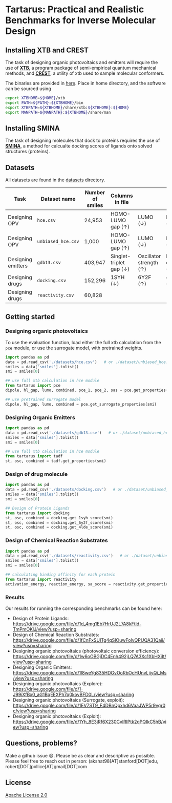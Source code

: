 # Tartarus: Practical and Realistic Benchmarks for Inverse Molecular Design

## Installing XTB and CREST

The task of designing organic photovoltaics and emitters will require the use of [**XTB**](https://github.com/grimme-lab/xtb), a program package of semi-empirical quantum mechanical methods, and [**CREST**](https://github.com/grimme-lab/crest), a utility of xtb used to sample molecular conformers. 

The binaries are provided in [here](https://github.com/grimme-lab/xtb/releases). Place in home directory, and the software can be sourced using
```bash
export XTBHOME=${HOME}/xtb
export PATH=${PATH}:${XTBHOME}/bin
export XTBPATH=${XTBHOME}/share/xtb:${XTBHOME}:${HOME}
export MANPATH=${MANPATH}:${XTBHOME}/share/man
```

## Installing SMINA

The task of designing molecules that dock to proteins requires the use of [**SMINA**](https://sourceforge.net/projects/smina/), a method for calcualte docking scores of ligands onto solved structures (proteins).


## Datasets 

All datasets are found in the [datasets](datasets/) directory. 

|Task | Dataset name       | Number of smiles |  Columns in file |||||
|---|--------------------|------------------|----|----|----|--|---|
| Designing OPV | `hce.csv`          | 24,953           | HOMO-LUMO gap (&#8593;) | LUMO (&#8595;) | Dipole (&#8593;) | Combined objective (&#8593;) |
| Designing OPV | `unbiased_hce.csv` | 1,000            | HOMO-LUMO gap (&#8593;) | LUMO (&#8595;) | Dipole (&#8593;) | Combined objective (&#8593;) |
| Designing emitters | `gdb13.csv`        | 403,947          | Singlet-triplet gap (&#8595;) | Oscillator strength (&#8593;) | Multi-objective (&#8593;) | Time (s) |
| Designing drugs | `docking.csv`      | 152,296          | 1SYH (&#8595;) | 6Y2F (&#8593;) | 4LDE (&#8593;) | Time (s) | |
| Designing drugs | `reactivity.csv`      | 60,828          | |  | |  | |


## Getting started 


### Designing organic photovoltaics

To use the evaluation function, load either the full xtb calculation from the `pce` module, or use the surrogate model, with pretrained weights.

```python
import pandas as pd
data = pd.read_csv('./datasets/hce.csv')   # or ./dataset/unbiased_hce.csv
smiles = data['smiles'].tolist()
smi = smiles[0]

## use full xtb calculation in hce module
from tartarus import pce
dipole, hl_gap, lumo, combined, pce_1, pce_2, sas = pce.get_properties(smi)

## use pretrained surrogate model
dipole, hl_gap, lumo, combined = pce.get_surrogate_properties(smi)
```


### Designing Organic Emitters

```python
import pandas as pd
data = pd.read_csv('./datasets/gdb13.csv')   # or ./dataset/unbiased_hce.csv
smiles = data['smiles'].tolist()
smi = smiles[0]

## use full xtb calculation in hce module
from tartarus import tadf
st, osc, combined = tadf.get_properties(smi)
```


### Design of drug molecule

```python
import pandas as pd
data = pd.read_csv('./datasets/docking.csv')   # or ./dataset/unbiased_hce.csv
smiles = data['smiles'].tolist()
smi = smiles[0]

## Design of Protein Ligands 
from tartarus import docking
st, osc, combined = docking.get_1syh_score(smi)
st, osc, combined = docking.get_6y2f_score(smi)
st, osc, combined = docking.get_4lde_score(smi)
```


### Design of Chemical Reaction Substrates

```python
import pandas as pd
data = pd.read_csv('./datasets/reactivity.csv')   # or ./dataset/unbiased_hce.csv
smiles = data['smiles'].tolist()
smi = smiles[0]

## calculating binding affinity for each protein
from tartarus import reactivity
activation_energy, reaction_energy, sa_score = reactivity.get_properties(smi)
```


### Results
Our results for running the corresponding benchmarks can be found here: 
- Design of Protein Ligands: https://drive.google.com/file/d/1d_4mg1Eb7HrUJ2L7A8kFtld-TmPmOKlJ/view?usp=sharing
- Design of Chemical Reaction Substrates: https://drive.google.com/file/d/1fCnFxSUITg4qSlOuwFolvQPUQA31Qaii/view?usp=sharing
- Designing organic photovoltaics (photovoltaic conversion efficiency): https://drive.google.com/file/d/1w6oOBGjDC4Enh492jLQ7A3Xc1XbHXiIt/view?usp=sharing
- Designing Organic Emitters: https://drive.google.com/file/d/1l8weYg835HDGvOoRbOcHUnvLjiyQi_Ms/view?usp=sharing
- Designing organic photovoltaics (Explore): https://drive.google.com/file/d/1-J99iXfBx0_aG1BqEEXPh7q0kovBFD0L/view?usp=sharing
- Designing organic photovoltaics (Surrogate, exploit): https://drive.google.com/file/d/1EV7ST9_F4DBnQpxhd6VaaJWP5r9ygr0c/view?usp=sharing
- Designing organic photovoltaics (Exploit): https://drive.google.com/file/d/1Yh_8E3jRf6X230CvlRlPtk2qPQIkC5hB/view?usp=sharing


## Questions, problems?
Make a github issue 😄. Please be as clear and descriptive as possible. Please feel free to reach
out in person: (akshat98[AT]stanford[DOT]edu, robert[DOT]pollice[AT]gmail[DOT]com

## License

[Apache License 2.0](https://choosealicense.com/licenses/apache-2.0/)









